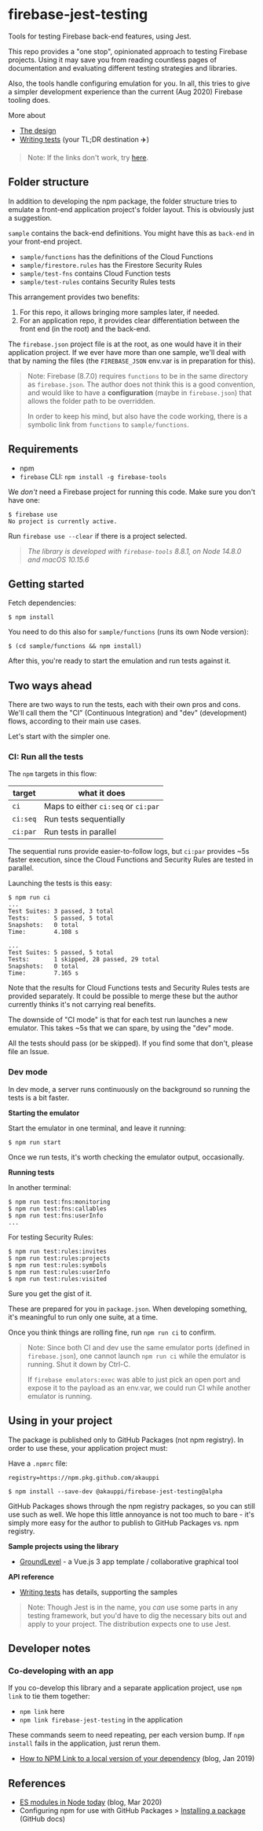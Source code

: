 # firebase-jest-testing

Tools for testing Firebase back-end features, using Jest.

This repo provides a "one stop", opinionated approach to testing Firebase projects. Using it may save you from reading countless pages of documentation and evaluating different testing strategies and libraries.

Also, the tools handle configuring emulation for you. In all, this tries to give a simpler development experience than the current (Aug 2020) Firebase tooling does.

More about

- [The design](DESIGN.md)
- [Writing tests](Writing%20tests.md) (your TL;DR destination ✈️)

<!-- Editor's note:
Above links won't work in the published page.
-->

>Note: If the links don't work, try [here](https://github.com/akauppi/firebase-jest-testing).


## Folder structure

In addition to developing the npm package, the folder structure tries to emulate a front-end application project's folder layout. This is obviously just a suggestion.

`sample` contains the back-end definitions. You might have this as `back-end` in your front-end project.

- `sample/functions` has the definitions of the Cloud Functions
- `sample/firestore.rules` has the Firestore Security Rules
- `sample/test-fns` contains Cloud Function tests
- `sample/test-rules` contains Security Rules tests


This arrangement provides two benefits:

1. For this repo, it allows bringing more samples later, if needed.
2. For an application repo, it provides clear differentiation between the front end (in the root) and the back-end.

The `firebase.json` project file is at the root, as one would have it in their application project. If we ever have more than one sample, we'll deal with that by naming the files (the `FIREBASE_JSON` env.var is in preparation for this).

>Note: Firebase (8.7.0) requires `functions` to be in the same directory as `firebase.json`. The author does not think this is a good convention, and would like to have a **configuration** (maybe in `firebase.json`) that allows the folder path to be overridden.
>
>In order to keep his mind, but also have the code working, there is a symbolic link from `functions` to `sample/functions`.


## Requirements

- npm
- `firebase` CLI:
   `npm install -g firebase-tools`

<!-- tbd. is this strictly necessary?
Set up the Firestore emulator:

```
$ firebase setup:emulators:firestore
```
-->

We *don't* need a Firebase project for running this code. Make sure you don't have one:

```
$ firebase use
No project is currently active.
```

Run `firebase use --clear` if there is a project selected.

>*The library is developed with `firebase-tools` 8.8.1, on Node 14.8.0 and macOS 10.15.6*


## Getting started

Fetch dependencies:

```
$ npm install
```

You need to do this also for `sample/functions` (runs its own Node version):

```
$ (cd sample/functions && npm install)
```

After this, you're ready to start the emulation and run tests against it.


## Two ways ahead

There are two ways to run the tests, each with their own pros and cons. We'll call them the "CI" (Continuous Integration) and "dev" (development) flows, according to their main use cases.

Let's start with the simpler one.


### CI: Run all the tests

The `npm` targets in this flow:

|target|what it does|
|---|---|
|`ci`|Maps to either `ci:seq` or `ci:par`|
|`ci:seq`|Run tests sequentially|
|`ci:par`|Run tests in parallel|

The sequential runs provide easier-to-follow logs, but `ci:par` provides ~5s faster execution, since the Cloud Functions and Security Rules are tested in parallel.

Launching the tests is this easy:

```
$ npm run ci
...
Test Suites: 3 passed, 3 total
Tests:       5 passed, 5 total
Snapshots:   0 total
Time:        4.108 s

...
Test Suites: 5 passed, 5 total
Tests:       1 skipped, 28 passed, 29 total
Snapshots:   0 total
Time:        7.165 s
```

Note that the results for Cloud Functions tests and Security Rules tests are provided separately. It could be possible to merge these but the author currently thinks it's not carrying real benefits.

The downside of "CI mode" is that for each test run launches a new emulator. This takes ~5s that we can spare, by using the "dev" mode.

All the tests should pass (or be skipped). If you find some that don't, please file an Issue.


### Dev mode

In dev mode, a server runs continuously on the background so running the tests is a bit faster.

**Starting the emulator**

Start the emulator in one terminal, and leave it running:

```
$ npm run start
```

Once we run tests, it's worth checking the emulator output, occasionally.

**Running tests**

In another terminal:

```
$ npm run test:fns:monitoring
$ npm run test:fns:callables
$ npm run test:fns:userInfo
...
```

For testing Security Rules:

```
$ npm run test:rules:invites
$ npm run test:rules:projects
$ npm run test:rules:symbols
$ npm run test:rules:userInfo
$ npm run test:rules:visited
```

Sure you get the gist of it.

These are prepared for you in `package.json`. When developing something, it's meaningful to run only one suite, at a time.

Once you think things are rolling fine, run `npm run ci` to confirm.

>Note: Since both CI and dev use the same emulator ports (defined in `firebase.json`), one cannot launch `npm run ci` while the emulator is running. Shut it down by Ctrl-C.
>
>If `firebase emulators:exec` was able to just pick an open port and expose it to the payload as an env.var, we could run CI while another emulator is running.


## Using in your project

The package is published only to GitHub Packages (not npm registry). In order to use these, your application project must:

Have a `.npmrc` file:

```
registry=https://npm.pkg.github.com/akauppi
```

```
$ npm install --save-dev @akauppi/firebase-jest-testing@alpha
```

GitHub Packages shows through the npm registry packages, so you can still use such as well. We hope this little annoyance is not too much to bare - it's simply more easy for the author to publish to GitHub Packages vs. npm registry.

**Sample projects using the library**

- [GroundLevel](https://github.com/akauppi/GroundLevel-es6-firebase-web) - a Vue.js 3 app template / collaborative graphical tool

<!-- add more here
-->

**API reference**

- [Writing tests](Writing%20tests.md) has details, supporting the samples

>Note: Though Jest is in the name, you *can* use some parts in any testing framework, but you'd have to dig the necessary bits out and apply to your project. The distribution expects one to use Jest.

## Developer notes

### Co-developing with an app

If you co-develop this library and a separate application project, use `npm link` to tie them together:

- `npm link` here
- `npm link firebase-jest-testing` in the application

These commands seem to need repeating, per each version bump. If `npm install` fails in the application, just rerun them.

- [How to NPM Link to a local version of your dependency](https://medium.com/@AidThompsin/how-to-npm-link-to-a-local-version-of-your-dependency-84e82126667a) (blog, Jan 2019)


## References

- [ES modules in Node today](https://blog.logrocket.com/es-modules-in-node-today/) (blog, Mar 2020)
- Configuring npm for use with GitHub Packages > [Installing a package](https://docs.github.com/en/packages/using-github-packages-with-your-projects-ecosystem/configuring-npm-for-use-with-github-packages#installing-a-package) (GitHub docs)
